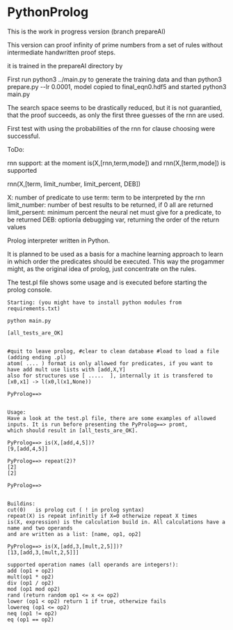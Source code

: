 # PythonProlog

This is the work in progress version (branch prepareAI)


This version can proof infinity of prime numbers from a set of rules without intermediate handwritten proof steps.

it is trained in the prepareAI directory by 

First run python3 ../main.py to generate the training data and than python3 prepare.py --lr 0.0001,
model copied to final_eqn0.hdf5
and started python3 main.py

The search space seems to be drastically reduced, but it is not guarantied, that the proof succeeds, 
as only the first three guesses of the rnn are used.

First test with using the probabilities of the rnn for clause choosing were successful. 


ToDo:



rnn support:
at the moment is(X,[rnn,term,mode]) and rnn(X,[term,mode]) is supported

rnn(X,[term, limit_number, limit_percent, DEB])

X: number of predicate to use
term: term to be interpreted by the rnn
limit_number: number of best results to be returned, if 0 all are returned
limit_persent: minimum percent the neural net must give for a predicate, to be returned
DEB: optionla debugging var, returning the order of the return values



Prolog interpreter written in Python.

It is planned to be used as a basis for a machine learning approach to learn in which order
the predicates should be executed. This way the progammer might, as the original idea of prolog, just
concentrate on the rules.

The test.pl file shows some usage and is executed before starting the prolog console.

```
Starting: (you might have to install python modules from requirements.txt)

python main.py 

[all_tests_are_OK]


#quit to leave prolog, #clear to clean database #load to load a file (adding ending .pl)
atom( .... ) format is only allowed for predicates, if you want to have add mult use lists with [add,X,Y]
also for structures use [ .....  ], internally it is transfered to [x0,x1] -> l(x0,l(x1,None))

PyProlog==> 


Usage:
Have a look at the test.pl file, there are some examples of allowed inputs. It is run before presenting the PyProlog==> promt,
which should result in [all_tests_are_OK].

PyProlog==> is(X,[add,4,5])?
[9,[add,4,5]]

PyProlog==> repeat(2)?
[2]
[2]

PyProlog==> 


Buildins:
cut(0)   is prolog cut ( ! in prolog syntax)
repeat(X) is repeat infinitly if X=0 otherwize repeat X times
is(X, expression) is the calculation build in. All calculations have a name and two operands
and are written as a list: [name, op1, op2]

PyProlog==> is(X,[add,3,[mult,2,5]])?
[13,[add,3,[mult,2,5]]]

supported operation names (all operands are integers!): 
add (op1 + op2)
mult(op1 * op2)
div (op1 / op2)
mod (op1 mod op2)
rand (return random op1 <= x <= op2)
lower (op1 < op2) return 1 if true, otherwize fails
lowereq (op1 <= op2)
neq (op1 != op2)
eq (op1 == op2)
```
